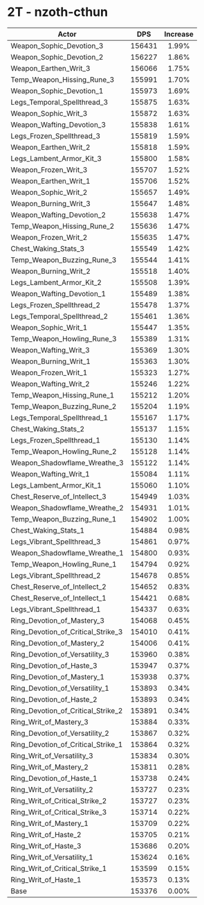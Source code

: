# 2T - nzoth-cthun
| Actor | DPS | Increase |
|---|:---:|:---:|
|Weapon_Sophic_Devotion_3|156431|1.99%|
|Weapon_Sophic_Devotion_2|156227|1.86%|
|Weapon_Earthen_Writ_3|156066|1.75%|
|Temp_Weapon_Hissing_Rune_3|155991|1.70%|
|Weapon_Sophic_Devotion_1|155973|1.69%|
|Legs_Temporal_Spellthread_3|155875|1.63%|
|Weapon_Sophic_Writ_3|155872|1.63%|
|Weapon_Wafting_Devotion_3|155838|1.61%|
|Legs_Frozen_Spellthread_3|155819|1.59%|
|Weapon_Earthen_Writ_2|155818|1.59%|
|Legs_Lambent_Armor_Kit_3|155800|1.58%|
|Weapon_Frozen_Writ_3|155707|1.52%|
|Weapon_Earthen_Writ_1|155706|1.52%|
|Weapon_Sophic_Writ_2|155657|1.49%|
|Weapon_Burning_Writ_3|155647|1.48%|
|Weapon_Wafting_Devotion_2|155638|1.47%|
|Temp_Weapon_Hissing_Rune_2|155636|1.47%|
|Weapon_Frozen_Writ_2|155635|1.47%|
|Chest_Waking_Stats_3|155549|1.42%|
|Temp_Weapon_Buzzing_Rune_3|155544|1.41%|
|Weapon_Burning_Writ_2|155518|1.40%|
|Legs_Lambent_Armor_Kit_2|155508|1.39%|
|Weapon_Wafting_Devotion_1|155489|1.38%|
|Legs_Frozen_Spellthread_2|155478|1.37%|
|Legs_Temporal_Spellthread_2|155461|1.36%|
|Weapon_Sophic_Writ_1|155447|1.35%|
|Temp_Weapon_Howling_Rune_3|155389|1.31%|
|Weapon_Wafting_Writ_3|155369|1.30%|
|Weapon_Burning_Writ_1|155363|1.30%|
|Weapon_Frozen_Writ_1|155323|1.27%|
|Weapon_Wafting_Writ_2|155246|1.22%|
|Temp_Weapon_Hissing_Rune_1|155212|1.20%|
|Temp_Weapon_Buzzing_Rune_2|155204|1.19%|
|Legs_Temporal_Spellthread_1|155167|1.17%|
|Chest_Waking_Stats_2|155137|1.15%|
|Legs_Frozen_Spellthread_1|155130|1.14%|
|Temp_Weapon_Howling_Rune_2|155128|1.14%|
|Weapon_Shadowflame_Wreathe_3|155122|1.14%|
|Weapon_Wafting_Writ_1|155084|1.11%|
|Legs_Lambent_Armor_Kit_1|155060|1.10%|
|Chest_Reserve_of_Intellect_3|154949|1.03%|
|Weapon_Shadowflame_Wreathe_2|154931|1.01%|
|Temp_Weapon_Buzzing_Rune_1|154902|1.00%|
|Chest_Waking_Stats_1|154884|0.98%|
|Legs_Vibrant_Spellthread_3|154861|0.97%|
|Weapon_Shadowflame_Wreathe_1|154800|0.93%|
|Temp_Weapon_Howling_Rune_1|154794|0.92%|
|Legs_Vibrant_Spellthread_2|154678|0.85%|
|Chest_Reserve_of_Intellect_2|154652|0.83%|
|Chest_Reserve_of_Intellect_1|154421|0.68%|
|Legs_Vibrant_Spellthread_1|154337|0.63%|
|Ring_Devotion_of_Mastery_3|154068|0.45%|
|Ring_Devotion_of_Critical_Strike_3|154010|0.41%|
|Ring_Devotion_of_Mastery_2|154006|0.41%|
|Ring_Devotion_of_Versatility_3|153960|0.38%|
|Ring_Devotion_of_Haste_3|153947|0.37%|
|Ring_Devotion_of_Mastery_1|153938|0.37%|
|Ring_Devotion_of_Versatility_1|153893|0.34%|
|Ring_Devotion_of_Haste_2|153893|0.34%|
|Ring_Devotion_of_Critical_Strike_2|153891|0.34%|
|Ring_Writ_of_Mastery_3|153884|0.33%|
|Ring_Devotion_of_Versatility_2|153867|0.32%|
|Ring_Devotion_of_Critical_Strike_1|153864|0.32%|
|Ring_Writ_of_Versatility_3|153834|0.30%|
|Ring_Writ_of_Mastery_2|153811|0.28%|
|Ring_Devotion_of_Haste_1|153738|0.24%|
|Ring_Writ_of_Versatility_2|153727|0.23%|
|Ring_Writ_of_Critical_Strike_2|153727|0.23%|
|Ring_Writ_of_Critical_Strike_3|153714|0.22%|
|Ring_Writ_of_Mastery_1|153709|0.22%|
|Ring_Writ_of_Haste_2|153705|0.21%|
|Ring_Writ_of_Haste_3|153686|0.20%|
|Ring_Writ_of_Versatility_1|153624|0.16%|
|Ring_Writ_of_Critical_Strike_1|153599|0.15%|
|Ring_Writ_of_Haste_1|153573|0.13%|
|Base|153376|0.00%|

